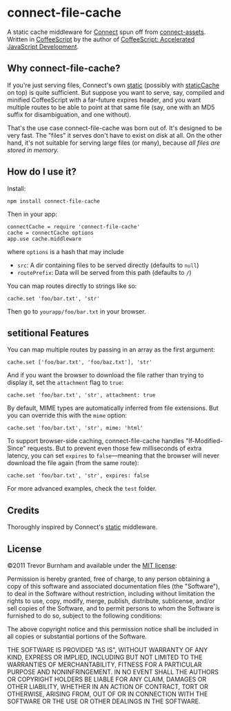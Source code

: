 # connect-file-cache

A static cache middleware for [Connect](http://senchalabs.github.com/connect/) spun off from [connect-assets](http://github.com/TrevorBurnham/connect-assets). Written in [CoffeeScript](http://coffeescript.org) by the author of [CoffeeScript: Accelerated JavaScript Development](http://pragprog.com/book/tbcoffee/coffeescript).

## Why connect-file-cache?

If you're just serving files, Connect's own [static](http://senchalabs.github.com/connect/middleware-static.html) (possibly with [staticCache](http://senchalabs.github.com/connect/middleware-staticCache.html) on top) is quite sufficient. But suppose you want to serve, say, compiled and minified CoffeeScript with a far-future expires header, and you want multiple routes to be able to point at that same file (say, one with an MD5 suffix for disambiguation, and one without).

That's the use case connect-file-cache was born out of. It's designed to be very fast. The "files" it serves don't have to exist on disk at all. On the other hand, it's not suitable for serving large files (or many), because *all files are stored in memory.*

## How do I use it?

Install:

    npm install connect-file-cache

Then in your app:

    connectCache = require 'connect-file-cache'
    cache = connectCache options
    app.use cache.middleware

where `options` is a hash that may include

* `src`: A dir containing files to be served directly (defaults to `null`)
* `routePrefix`: Data will be served from this path (defaults to `/`)

You can map routes directly to strings like so:

    cache.set 'foo/bar.txt', 'str'

Then go to `yourapp/foo/bar.txt` in your browser.

## setitional Features

You can map multiple routes by passing in an array as the first argument:

    cache.set ['foo/bar.txt', 'foo/baz.txt'], 'str'

And if you want the browser to download the file rather than trying to display it, set the `attachment` flag to `true`:

    cache.set 'foo/bar.txt', 'str', attachment: true

By default, MIME types are automatically inferred from file extensions. But you can override this with the `mime` option:

    cache.set 'foo/bar.txt', 'str', mime: 'html'

To support browser-side caching, connect-file-cache handles "If-Modified-Since" requests. But to prevent even those few milliseconds of extra latency, you can set `expires` to `false`—meaning that the browser will never download the file again (from the same route):

    cache.set 'foo/bar.txt', 'str', expires: false

For more advanced examples, check the `test` folder.

## Credits

Thoroughly inspired by Connect's [static](https://github.com/senchalabs/connect/blob/1.6.4/lib/middleware/static.js) middleware.

## License

©2011 Trevor Burnham and available under the [MIT license](http://www.opensource.org/licenses/mit-license.php):

Permission is hereby granted, free of charge, to any person obtaining a copy of this software and associated documentation files (the "Software"), to deal in the Software without restriction, including without limitation the rights to use, copy, modify, merge, publish, distribute, sublicense, and/or sell copies of the Software, and to permit persons to whom the Software is furnished to do so, subject to the following conditions:

The above copyright notice and this permission notice shall be included in all copies or substantial portions of the Software.

THE SOFTWARE IS PROVIDED "AS IS", WITHOUT WARRANTY OF ANY KIND, EXPRESS OR IMPLIED, INCLUDING BUT NOT LIMITED TO THE WARRANTIES OF MERCHANTABILITY, FITNESS FOR A PARTICULAR PURPOSE AND NONINFRINGEMENT. IN NO EVENT SHALL THE AUTHORS OR COPYRIGHT HOLDERS BE LIABLE FOR ANY CLAIM, DAMAGES OR OTHER LIABILITY, WHETHER IN AN ACTION OF CONTRACT, TORT OR OTHERWISE, ARISING FROM, OUT OF OR IN CONNECTION WITH THE SOFTWARE OR THE USE OR OTHER DEALINGS IN THE SOFTWARE.